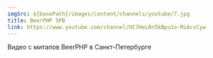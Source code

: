 ```yaml
---
imgSrc: ${basePath}/images/content/channels/youtube/7.jpg
title: BeerPHP SPB
link: https://www.youtube.com/channel/UC7HeLRn5kBpu1o-MiAcvCyw
---
```


Видео с митапов BeerPHP в Санкт-Петербурге
